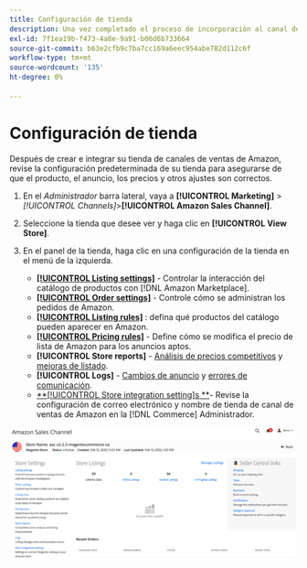 ```yaml
---
title: Configuración de tienda
description: Una vez completado el proceso de incorporación al canal de ventas de Amazon, revise y actualice la [!DNL Commerce] configuración de la tienda.
exl-id: 7f1ea19b-f473-4a8e-9a91-b06d6b733664
source-git-commit: b63e2cfb9c7ba7cc169a6eec954abe782d112c6f
workflow-type: tm+mt
source-wordcount: '135'
ht-degree: 0%

---
```


# Configuración de tienda

Después de crear e integrar su tienda de canales de ventas de Amazon, revise la configuración predeterminada de su tienda para asegurarse de que el producto, el anuncio, los precios y otros ajustes son correctos.

1. En el _Administrador_ barra lateral, vaya a **[!UICONTROL Marketing]** > _[!UICONTROL Channels]_>**[!UICONTROL Amazon Sales Channel]**.

1. Seleccione la tienda que desee ver y haga clic en **[!UICONTROL View Store]**.

1. En el panel de la tienda, haga clic en una configuración de la tienda en el menú de la izquierda.

   - [**[!UICONTROL Listing settings]**](./listing-settings.md) - Controlar la interacción del catálogo de productos con [!DNL Amazon Marketplace].
   - [**[!UICONTROL Order settings]**](./order-settings.md) - Controle cómo se administran los pedidos de Amazon.
   - [**[!UICONTROL Listing rules]**](./listing-rules.md) : defina qué productos del catálogo pueden aparecer en Amazon.
   - [**[!UICONTROL Pricing rules]**](./pricing-products.md) - Define cómo se modifica el precio de lista de Amazon para los anuncios aptos.
   - **[!UICONTROL Store reports]** - [Análisis de precios competitivos](./competitive-price-analysis.md) y [mejoras de listado](./listing-improvements.md).
   - **[!UICONTROL Logs]** - [Cambios de anuncio](./listing-changes-log.md) y [errores de comunicación](./communication-errors-log.md).
   - [**[!UICONTROL Store integration setting]s **](./store-integration-settings.md)- Revise la configuración de correo electrónico y nombre de tienda de canal de ventas de Amazon en la [!DNL Commerce] Administrador.

![Almacenar tablero](assets/ob-store-review.png)
